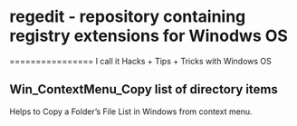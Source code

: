 # regedit - repository containing registry extensions for Winodws OS
================
I call it Hacks + Tips + Tricks with Windows OS

Win_ContextMenu_Copy list of directory items
----------------
Helps to Copy a Folder’s File List in Windows from context menu.
